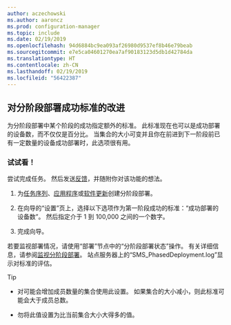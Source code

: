 ```yaml
---
author: aczechowski
ms.author: aaroncz
ms.prod: configuration-manager
ms.topic: include
ms.date: 02/19/2019
ms.openlocfilehash: 94d6884bc9ea093af26980d9537ef8b46e79beab
ms.sourcegitcommit: e7e5ca04601270ea7af90183123d5db1d42784da
ms.translationtype: HT
ms.contentlocale: zh-CN
ms.lasthandoff: 02/19/2019
ms.locfileid: "56422387"
---
```

## <a name="bkmk_pod"></a> 对分阶段部署成功标准的改进
<!--3555946-->

为分阶段部署中某个阶段的成功指定额外的标准。 此标准现在也可以是成功部署的设备数，而不仅仅是百分比。 当集合的大小可变并且你在前进到下一阶段前已有一定数量的设备成功部署时，此选项很有用。


### <a name="try-it-out"></a>试试看！

尝试完成任务。 然后发送[反馈](/sccm/core/understand/find-help#product-feedback)，并随附你对该功能的想法。

1. 为[任务序列](/sccm/osd/deploy-use/create-phased-deployment-for-task-sequence)、[应用程序](/sccm/osd/deploy-use/create-phased-deployment-for-task-sequence?toc=/sccm/app/toc.json&bc=/sccm/app/breadcrumb/toc.json)或[软件更新](/sccm/osd/deploy-use/create-phased-deployment-for-task-sequence?toc=/sccm/sum/toc.json&bc=/sccm/sum/breadcrumb/toc.json)创建分阶段部署。  

2. 在向导的“设置”页上，选择以下选项作为第一阶段成功的标准：“成功部署的设备数”。 然后指定介于 1 到 100,000 之间的一个数字。  

3. 完成向导。  

若要监视部署情况，请使用“部署”节点中的“分阶段部署状态”操作。 有关详细信息，请参阅[监视分阶段部署](/sccm/osd/deploy-use/manage-monitor-phased-deployments#bkmk_monitor)。 站点服务器上的“SMS_PhasedDeployment.log”显示对标准的评估。

> [!Tip]  
> - 对可能会增加成员数量的集合使用此设置。 如果集合的大小减小，则此标准可能会大于成员总数。 
> 
> - 勿将此值设置为比当前集合大小大得多的值。  

